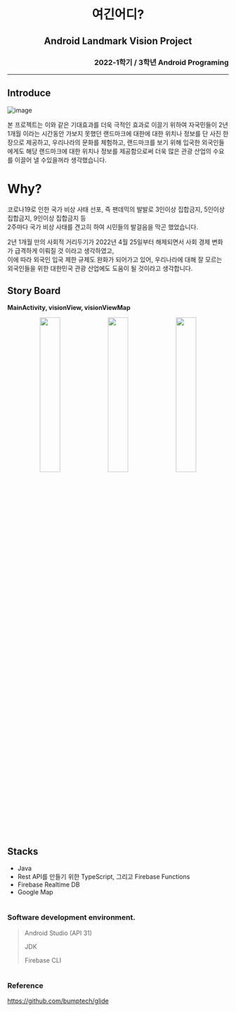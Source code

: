 <div align=center>
  <h1>여긴어디?
  <h2>Android Landmark Vision Project
</div>
<div align=right>
    <h3>2022-1학기 / 3학년 Android Programing  
</div>
    
    
---
  
    
## Introduce


![image](https://user-images.githubusercontent.com/89768234/174512085-5dd1c6f2-43b7-4371-ac88-a2c3bf4df205.png)

본 프로젝트는 이와 같은 기대효과를 더욱 극적인 효과로 이끌기 위하여 자국민들이 2년 1개월 이라는 시간동안 가보지 못했던 
랜드마크에 대한에 대한 위치나 정보를 단 사진 한장으로 제공하고, 우리나라의 문화를 체험하고, 
랜드마크를 보기 위해 입국한 외국인들에게도 해당 랜드마크에 대한 위치나 정보를 제공함으로써 
더욱 많은 관광 산업의 수요를 이끌어 낼 수있을꺼라 생각했습니다.




# Why?
  
  

코로나19로 인한 국가 비상 사태 선포, 즉 팬데믹의 발발로 3인이상 집합금지, 5인이상 집합금지, 9인이상 집합금지 등   
2주마다 국가 비상 사태를 견고히 하여 시민들의 발걸음을 막곤 했었습니다.

2년 1개월 만의 사회적 거리두기가 2022년 4월 25일부터 해제되면서 사회 경제 변화가 급격하게 이뤄질 것 이라고 생각하였고,     
이에 따라 외국인 입국 제한 규제도 완화가 되어가고 있어, 우리나라에 대해 잘 모르는 외국인들을 위한 대한민국 관광 산업에도 도움이 될 것이라고 생각합니다.
  
  
  
## Story Board
  
  **MainActivity, visionView, visionViewMap**
  <div align=center>
    <img src="https://user-images.githubusercontent.com/89768234/174513654-add9db2b-dc8e-48cb-918e-b517f245ef23.png"
         width="30%"/>
    <img src="https://user-images.githubusercontent.com/89768234/174513953-00c5e46f-cf22-4bf5-b7d0-eafa39ae700b.png"
         width="30%"/>
    <img src="https://user-images.githubusercontent.com/89768234/174513997-34057e7e-4f6e-4f7f-b35f-ff0fe0b59292.png"
         width="30%"/>
  </div>

  
## Stacks
  
  - Java
  - Rest API를 만들기 위한 TypeScript, 그리고 Firebase Functions
  - Firebase Realtime DB
  - Google Map
  

#
  
### Software development environment.    
    
  
  >Android Studio (API 31)
  >
  >JDK
  >
  >Firebase CLI

    
#

### Reference

  https://github.com/bumptech/glide
